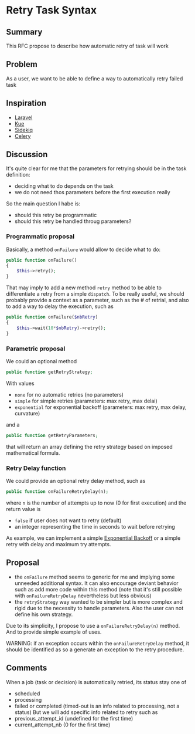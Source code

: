 # Retry Task Syntax

## Summary

This RFC propose to describe how automatic retry of task will work

## Problem

As a user, we want to be able to define a way to automatically retry failed task

## Inspiration

- [Laravel](https://laravel.com/docs/master/queues#dealing-with-failed-jobs)
- [Kue](https://github.com/Automattic/kue#failure-backoff)
- [Sidekiq](https://github.com/mperham/sidekiq/wiki/Error-Handling#automatic-job-retry)
- [Celery](https://celery.readthedocs.io/en/latest/userguide/tasks.html#retrying)


## Discussion
It's quite clear for me that the parameters for retrying should be in the task definition:
- deciding what to do depends on the task
- we do not need thos parameters before the first execution really

So the main question I habe is:
- should this retry be programmatic
- should this retry be handled throug parameters?

### Programmatic proposal
Basically, a method `onFailure` would allow to decide what to do:
```php
public function onFailure()
{
    $this->retry();
}
```
That may imply to add a new method `retry` method to be able to differentiate a retry from a simple `dispatch`. To be really useful, we should probably provide a context as a parameter, such as the # of retrial, and also to add a way to delay the execution, such as
```php
public function onFailure($nbRetry)
{
    $this->wait(10*$nbRetry)->retry();
}
```
### Parametric proposal
We could an optional method 
```php
public function getRetryStrategy;
```
With values
- `none` for no automatic retries (no parameters)
- `simple` for simple retries (parameters: max retry, max delai)
- `exponential` for exponential backoff (parameters: max retry, max delay, curvature)

and a
```php
public function getRetryParameters;
```
that will return an array defining the retry strategy based on imposed mathematical formula.

### Retry Delay function
We could provide an optional retry delay method, such as
```php
public function onFailureRetryDelay(n);
```
where `n` is the number of attempts up to now (0 for first execution) and the return value is
- `false` if user does not want to retry (default)
- an integer representing the time in seconds to wait before retrying

As example, we can implement a simple [Exponential Backoff](https://dzone.com/articles/understanding-retry-pattern-with-exponential-back) or a simple retry with delay and maximum try attempts.

## Proposal

- the `onFailure` method seems to generic for me and implying some unneeded additional syntax. It can also encourage deviant behavior such as add more code within this method (note that it's still possible with `onFailureRetryDelay` nevertheless but less obvious)
- the `retryStrategy` way wanted to be simpler but is more complex and rigid due to the necessity to handle parameters. Also the user can not define his own strategy.

Due to its simplicity, I propose to use a `onFailureRetryDelay(n)` method. And to provide simple example of uses.

WARNING: if an exception occurs within the `onFailureRetryDelay` method, it should be identified as so a generate an exception to the retry procedure.

## Comments
When a job (task or decision) is automatically retried, its status stay one of
- scheduled 
- processing
- failed or completed
(timed-out is an info related to processing, not a status)
But we will add specific info related to retry such as
- previous_attempt_id (undefined for the first time)
- current_attempt_nb (0 for the first time)

